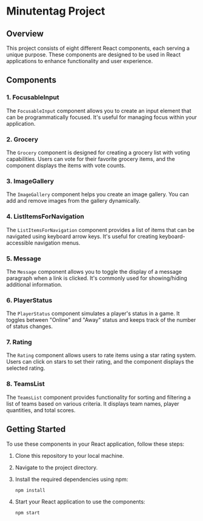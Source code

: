 # Minutentag Project

## Overview

This project consists of eight different React components, each serving a unique purpose. These components are designed to be used in React applications to enhance functionality and user experience.

## Components

### 1. FocusableInput

The `FocusableInput` component allows you to create an input element that can be programmatically focused. It's useful for managing focus within your application.

### 2. Grocery

The `Grocery` component is designed for creating a grocery list with voting capabilities. Users can vote for their favorite grocery items, and the component displays the items with vote counts.

### 3. ImageGallery

The `ImageGallery` component helps you create an image gallery. You can add and remove images from the gallery dynamically.

### 4. ListItemsForNavigation

The `ListItemsForNavigation` component provides a list of items that can be navigated using keyboard arrow keys. It's useful for creating keyboard-accessible navigation menus.

### 5. Message

The `Message` component allows you to toggle the display of a message paragraph when a link is clicked. It's commonly used for showing/hiding additional information.

### 6. PlayerStatus

The `PlayerStatus` component simulates a player's status in a game. It toggles between "Online" and "Away" status and keeps track of the number of status changes.

### 7. Rating

The `Rating` component allows users to rate items using a star rating system. Users can click on stars to set their rating, and the component displays the selected rating.

### 8. TeamsList

The `TeamsList` component provides functionality for sorting and filtering a list of teams based on various criteria. It displays team names, player quantities, and total scores.

## Getting Started

To use these components in your React application, follow these steps:

1. Clone this repository to your local machine.

2. Navigate to the project directory.

3. Install the required dependencies using npm:

   `npm install`
 
4. Start your React application to use the components:

   `npm start`
